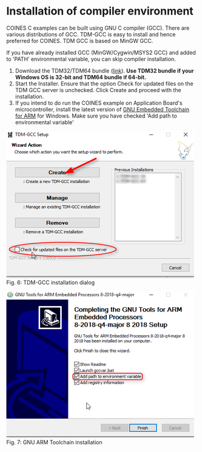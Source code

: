 # Installation of compiler environment

COINES C examples can be built using GNU C compiler (GCC).
There are various distributions of GCC.
TDM-GCC is easy to install and hence preferred for COINES.
TDM GCC is based on MinGW GCC.

If you have already installed GCC (MinGW/Cygwin/MSYS2 GCC) and added to 'PATH' environmental variable, you can skip compiler installation.

1. Download the TDM32/TDM64 bundle ([link](http://tdm-gcc.tdragon.net/)).
**Use TDM32 bundle if your Windows OS is 32-bit and TDM64 bundle if 64-bit.**
2. Start the Installer.
Ensure that the option Check for updated files on the TDM GCC server is unchecked.
Click Create and proceed with the installation.
3. If you intend to do run the COINES example on Application Board's microcontroller, install the latest version of [GNU Embedded Toolchain for ARM](https://developer.arm.com/open-source/gnu-toolchain/gnu-rm/downloads) for Windows.
Make sure you have checked 'Add path to environmental variable'



  ![Image: TDM-GCC installation dialog](windows_tdm_gcc_installation_dialog.png)
  Fig. 6: TDM-GCC installation dialog




  ![Image: GNU ARM Toolchain installation](windows_gnu_arm_toolchain_installation.png)
  Fig. 7: GNU ARM Toolchain installation
